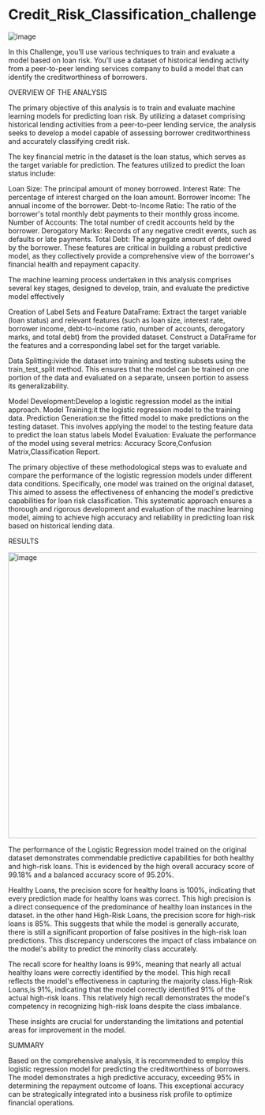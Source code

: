 # Credit_Risk_Classification_challenge
![image](https://github.com/milenacuao/Credit_Risk_Classification_challenge/assets/151895571/88cd8c1f-abe6-46e6-b999-a032dc85a0d6)

In this Challenge, you’ll use various techniques to train and evaluate a model based on loan risk. You’ll use a dataset of historical lending activity from a peer-to-peer lending services company to build a model that can identify the creditworthiness of borrowers.

OVERVIEW OF THE ANALYSIS

The primary objective of this analysis is to train and evaluate machine learning models for predicting loan risk. By utilizing a dataset comprising historical lending activities from a peer-to-peer lending service, the analysis seeks to develop a model capable of assessing borrower creditworthiness and accurately classifying credit risk.

The key financial metric in the dataset is the loan status, which serves as the target variable for prediction. The features utilized to predict the loan status include:

Loan Size: The principal amount of money borrowed. Interest Rate: The percentage of interest charged on the loan amount. Borrower Income: The annual income of the borrower. Debt-to-Income Ratio: The ratio of the borrower's total monthly debt payments to their monthly gross income. Number of Accounts: The total number of credit accounts held by the borrower. Derogatory Marks: Records of any negative credit events, such as defaults or late payments. Total Debt: The aggregate amount of debt owed by the borrower. These features are critical in building a robust predictive model, as they collectively provide a comprehensive view of the borrower's financial health and repayment capacity.

The machine learning process undertaken in this analysis comprises several key stages, designed to develop, train, and evaluate the predictive model effectively

Creation of Label Sets and Feature DataFrame: Extract the target variable (loan status) and relevant features (such as loan size, interest rate, borrower income, debt-to-income ratio, number of accounts, derogatory marks, and total debt) from the provided dataset. Construct a DataFrame for the features and a corresponding label set for the target variable.

Data Splitting:ivide the dataset into training and testing subsets using the train_test_split method. This ensures that the model can be trained on one portion of the data and evaluated on a separate, unseen portion to assess its generalizability.

Model Development:Develop a logistic regression model as the initial approach. Model Training:it the logistic regression model to the training data. Prediction Generation:se the fitted model to make predictions on the testing dataset. This involves applying the model to the testing feature data to predict the loan status labels Model Evaluation: Evaluate the performance of the model using several metrics: Accuracy Score,Confusion Matrix,Classification Report.

The primary objective of these methodological steps was to evaluate and compare the performance of the logistic regression models under different data conditions. Specifically, one model was trained on the original dataset, This aimed to assess the effectiveness of enhancing the model's predictive capabilities for loan risk classification. This systematic approach ensures a thorough and rigorous development and evaluation of the machine learning model, aiming to achieve high accuracy and reliability in predicting loan risk based on historical lending data.

RESULTS

<img width="579" alt="image" src="https://github.com/milenacuao/Credit_Risk_Classification_challenge/assets/151895571/c61fea4d-ea5f-4600-adfe-9436e50ecf88">

The performance of the Logistic Regression model trained on the original dataset demonstrates commendable predictive capabilities for both healthy and high-risk loans. This is evidenced by the high overall accuracy score of 99.18% and a balanced accuracy score of 95.20%.

Healthy Loans, the precision score for healthy loans is 100%, indicating that every prediction made for healthy loans was correct. This high precision is a direct consequence of the predominance of healthy loan instances in the dataset. in the other hand High-Risk Loans, the precision score for high-risk loans is 85%. This suggests that while the model is generally accurate, there is still a significant proportion of false positives in the high-risk loan predictions. This discrepancy underscores the impact of class imbalance on the model's ability to predict the minority class accurately.

The recall score for healthy loans is 99%, meaning that nearly all actual healthy loans were correctly identified by the model. This high recall reflects the model's effectiveness in capturing the majority class.High-Risk Loans,is 91%, indicating that the model correctly identified 91% of the actual high-risk loans. This relatively high recall demonstrates the model's competency in recognizing high-risk loans despite the class imbalance.

These insights are crucial for understanding the limitations and potential areas for improvement in the model.

SUMMARY

Based on the comprehensive analysis, it is recommended to employ this logistic regression model for predicting the creditworthiness of borrowers. The model demonstrates a high predictive accuracy, exceeding 95% in determining the repayment outcome of loans. This exceptional accuracy can be strategically integrated into a business risk profile to optimize financial operations.
